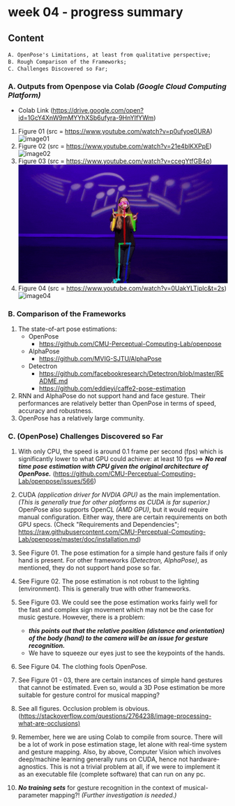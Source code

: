 # week 04 - progress summary

## Content

    A. OpenPose's Limitations, at least from qualitative perspective;
    B. Rough Comparison of the Frameworks;
    C. Challenges Discovered so Far;

### A. Outputs from Openpose via Colab *(Google Cloud Computing Platform)*

* Colab Link (<https://drive.google.com/open?id=1GcY4XnW9mMYYhXSb6ufyra-9HnYIfYWm>)

1. Figure 01 (src = <https://www.youtube.com/watch?v=p0ufyoe0URA>)
![image01](gifs/openpose-01-asl.gif)
2. Figure 02 (src =  <https://www.youtube.com/watch?v=21e4blKXPpE>)
![image02](gifs/openpose-02-asl.gif)
3. Figure 03 (src =  <https://www.youtube.com/watch?v=ccegYtfGB4o>)
![image03](gifs/openpose-03-asl.gif)
4. Figure 04 (src =  <https://www.youtube.com/watch?v=0UakYLTiplc&t=2s>)
![image04](gifs/openpose-04-ninja.gif)

### B. Comparison of the Frameworks

1. The state-of-art pose estimations:
    * OpenPose
        * <https://github.com/CMU-Perceptual-Computing-Lab/openpose>
    * AlphaPose
        * <https://github.com/MVIG-SJTU/AlphaPose>
    * Detectron
        * <https://github.com/facebookresearch/Detectron/blob/master/README.md>
        * <https://github.com/eddieyi/caffe2-pose-estimation>
2. RNN and AlphaPose do not support hand and face gesture. Their performances are relatively better than OpenPose in terms of speed, accuracy and robustness.
3. OpenPose has a relatively large community.

### C. (OpenPose) Challenges Discovered so Far

1. With only CPU, the speed is around 0.1 frame per second (fps) which is significantly lower to what GPU could achieve: at least 10 fps ==>  ***No real time pose estimation with CPU given the original architecture of OpenPose.*** (<https://github.com/CMU-Perceptual-Computing-Lab/openpose/issues/566>)
2. CUDA *(application driver for NVDIA GPU)* as the main implementation.  *(This is generally true for other platforms as CUDA is far superior.)* OpenPose also supports OpenCL *(AMD GPU)*, but it would require manual configuration. Either way, there are certain requirements on both GPU specs. (Check "Requirements and Dependencies"; <https://raw.githubusercontent.com/CMU-Perceptual-Computing-Lab/openpose/master/doc/installation.md>)
3. See Figure 01. The pose estimation for a simple hand gesture fails if only hand is present. For other frameworks *(Detectron, AlphaPose)*, as mentioned, they do not support hand pose so far.

4. See Figure 02. The pose estimation is not robust to the lighting (environment). This is generally true with other frameworks.

5. See Figure 03. We could see the pose estimation works fairly well for the fast and complex sign movement which may not be the case for music gesture. However, there is a problem:
    * ***this points out that the relative position (distance and orientation) of the body (hand) to the camera will be an issue for gesture recognition.***
    * We have to squeeze our eyes just to see the keypoints of the hands.
6. See Figure 04. The clothing fools OpenPose.
7. See Figure 01 - 03, there are certain instances of simple hand gestures that cannot be estimated. Even so, would a 3D Pose estimation be more suitable for gesture control for musical mapping?
8. See all figures. Occlusion problem is obvious. (<https://stackoverflow.com/questions/2764238/image-processing-what-are-occlusions)>
9. Remember, here we are using Colab to compile from source. There will be a lot of work in pose estimation stage, let alone with real-time system and gesture mapping. Also, by above, Computer Vision which involves deep/machine learning generally runs on CUDA, hence not hardware-agnostics. This is not a trivial problem at all, if we were to implement it as an executable file (complete software) that can run on any pc.
10. ***No training sets*** for gesture recognition in the context of musical-parameter mapping?! *(Further investigation is needed.)*
